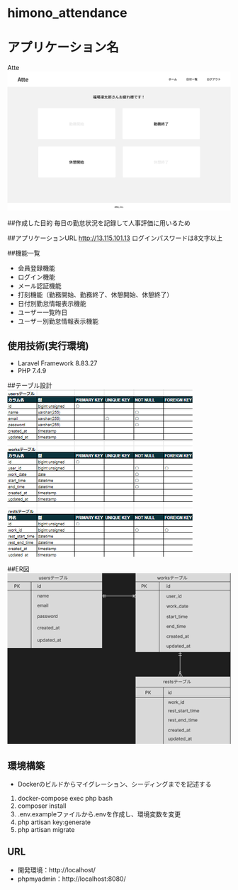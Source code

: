 # himono_attendance
# アプリケーション名
Atte
![Stamp](https://github.com/tkkap04/himono_attendance/blob/main/stamp.png)


##作成した目的
毎日の勤怠状況を記録して人事評価に用いるため

##アプリケーションURL
http://13.115.101.13
ログインパスワードは8文字以上

##機能一覧
- 会員登録機能
- ログイン機能
- メール認証機能
- 打刻機能（勤務開始、勤務終了、休憩開始、休憩終了）
- 日付別勤怠情報表示機能
- ユーザー一覧昨日
- ユーザー別勤怠情報表示機能

## 使用技術(実行環境)
- Laravel Framework 8.83.27
- PHP 7.4.9

##テーブル設計
![Table](https://github.com/tkkap04/himono_attendance/blob/main/table.png)

##ER図
![Atte](https://github.com/tkkap04/himono_attendance/blob/main/atte.png)

## 環境構築
- Dockerのビルドからマイグレーション、シーディングまでを記述する
1. docker-compose exec php bash
2. composer install
3. .env.exampleファイルから.envを作成し、環境変数を変更
4. php artisan key:generate
5. php artisan migrate

## URL
- 開発環境：http://localhost/
- phpmyadmin：http://localhost:8080/
